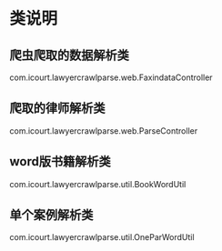 # 类说明

## 爬虫爬取的数据解析类
com.icourt.lawyercrawlparse.web.FaxindataController

## 爬取的律师解析类
com.icourt.lawyercrawlparse.web.ParseController

## word版书籍解析类
com.icourt.lawyercrawlparse.util.BookWordUtil

## 单个案例解析类
com.icourt.lawyercrawlparse.util.OneParWordUtil


